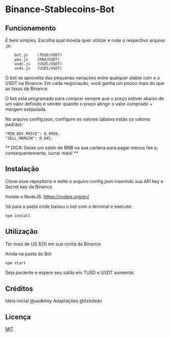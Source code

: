 # Binance-Stablecoins-Bot

## Funcionamento

É bem simples. Escolha qual moeda quer utilizar e rode o respectivo arquivo .js:

        bot.js    (TUSD/USDT)
        pax.js    (PAX/USDT)
        usdc.js   (USDC/USDT)
        usds.js   (USDS/USDT)
        


O bot se aproveita das pequenas variações entre qualquer stable coin e o USDT na Binance. Em cada negociação, você ganha um pouco mais do que as taxas da Binance.

O bot está programado para comprar sempre que o preço estiver abaixo de um valor definido e vender quando o preço atingir o valor comprado + margem estipulada. 

No arquivo config.json, configure os valores (abaixo estão os valores padrão):

    "MIN_BUY_PRICE": 0.9950,  
    "SELL_MARGIN": 0.045,


** DICA: Deixe um saldo de BNB na sua carteira para pagar menos fee e, consequentemente, lucrar mais! **


## Instalação

Clone esse repositório e edite o arquivo config.json inserindo sua API key e Secret key da Binance.

Instale o NodeJS: https://nodejs.org/en/

Vá para a pasta onde baixou o bot com o terminal e execute:

```bash
npm install
```

## Utilização

Ter mais de US $20 em sua conta da Binance

Ainda na pasta do Bot

```bash
npm start
```

Seja paciente e espere seu saldo em TUSD e USDT aumentar.


## Créditos
Ideia inicial @usdkhey
Adaptações @itxtoledo

## Licença
[MIT](https://choosealicense.com/licenses/mit/)
